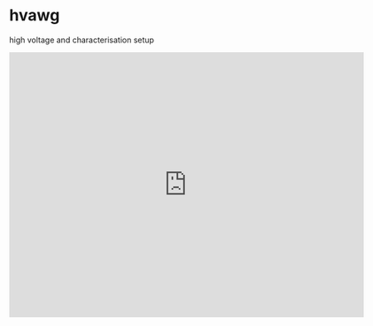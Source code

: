 # hvawg
high voltage and characterisation setup
<iframe src="https://yahoo38317.autodesk360.com/shares/public/SH35dfcQT936092f0e43ce4053d471244fb1?mode=embed" width="640" height="480" allowfullscreen="true" webkitallowfullscreen="true" mozallowfullscreen="true"  frameborder="0"></iframe>
